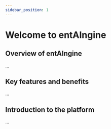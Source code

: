 ```yaml
---
sidebar_position: 1
---
```


# Welcome to entAIngine

## Overview of entAIngine
...

## Key features and benefits
...

## Introduction to the platform
...